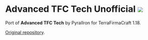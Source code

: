 # Advanced TFC Tech Unofficial [![](https://cf.way2muchnoise.eu/title/862559.svg)](https://www.curseforge.com/minecraft/mc-mods/advanced-tfc-tech-unofficial)

Port of **Advanced TFC Tech** by PyralIron for TerraFirmaCraft 1.18.

[Original repository](https://github.com/PyralIron/Advanced-TFC-Tech).
